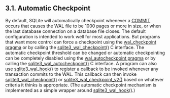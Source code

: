 ## 3\.1\. Automatic Checkpoint


By default, SQLite will automatically checkpoint whenever a [COMMIT](lang_transaction.html)
occurs that causes the WAL file to be 1000 pages or more in size, or when the 
last database connection on a database file closes. The default 
configuration is intended to work well for most applications.
But programs that want more control can force a checkpoint
using the [wal\_checkpoint pragma](pragma.html#pragma_wal_checkpoint) or by calling the
[sqlite3\_wal\_checkpoint()](c3ref/wal_checkpoint.html) C interface. The automatic checkpoint
threshold can be changed or automatic checkpointing can be completely
disabled using the [wal\_autocheckpoint pragma](pragma.html#pragma_wal_autocheckpoint) or by calling the
[sqlite3\_wal\_autocheckpoint()](c3ref/wal_autocheckpoint.html) C interface. A program can also 
use [sqlite3\_wal\_hook()](c3ref/wal_hook.html) to register a callback to be invoked whenever
any transaction commits to the WAL. This callback can then invoke
[sqlite3\_wal\_checkpoint()](c3ref/wal_checkpoint.html) or [sqlite3\_wal\_checkpoint\_v2()](c3ref/wal_checkpoint_v2.html) based on whatever
criteria it thinks is appropriate. (The automatic checkpoint mechanism
is implemented as a simple wrapper around [sqlite3\_wal\_hook()](c3ref/wal_hook.html).)


